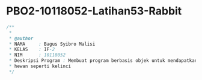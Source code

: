 # PBO2-10118052-Latihan53-Rabbit

```java
/**
 *	
 * @author
 * NAMA     : Bagus Syibro Malisi
 * KELAS    : IF-2
 * NIM      : 10118052
 * Deskripsi Program : Membuat program berbasis objek untuk mendapatkan informasi
 * hewan seperti kelinci
 */
 ```
